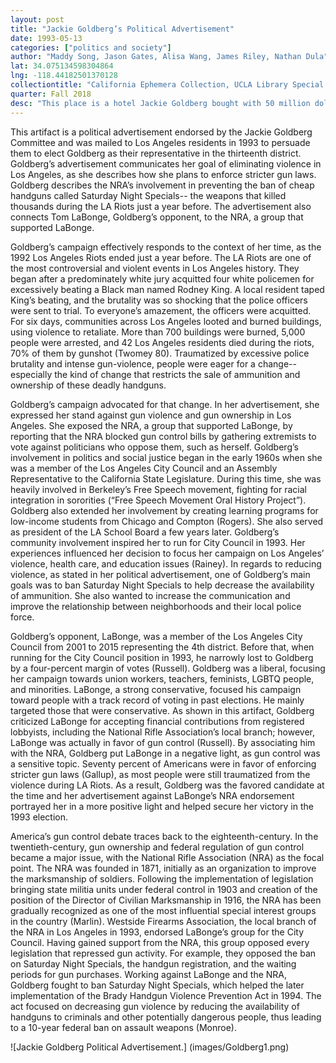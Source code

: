 ```yaml
---
layout: post
title: "Jackie Goldberg’s Political Advertisement"
date: 1993-05-13
categories: ["politics and society"]
author: "Maddy Song, Jason Gates, Alisa Wang, James Riley, Nathan Dula"
lat: 34.075134598304864
lng: -118.44182501370128
collectiontitle: "California Ephemera Collection, UCLA Library Special Collections"
quarter: Fall 2018
desc: "This place is a hotel Jackie Goldberg bought with 50 million dollars coming from taxpayers with the goal of using this hotel for educational purposes."
---
```


This artifact is a political advertisement endorsed by the Jackie Goldberg Committee and was mailed to Los Angeles residents in 1993 to persuade them to elect Goldberg as their representative in the thirteenth district. Goldberg’s advertisement communicates her goal of eliminating violence in Los Angeles, as she describes how she plans to enforce stricter gun laws. Goldberg describes the NRA’s involvement in preventing the ban of cheap handguns called Saturday Night Specials-- the weapons that killed thousands during the LA Riots just a year before. The advertisement also connects Tom LaBonge, Goldberg’s opponent, to the NRA, a group that supported LaBonge. 

Goldberg’s campaign effectively responds to the context of her time, as the 1992 Los Angeles Riots ended just a year before. The LA Riots are one of the most controversial and violent events in Los Angeles history. They began after a predominately white jury acquitted four white policemen for excessively beating a Black man named Rodney King. A local resident taped King’s beating, and the brutality was so shocking that the police officers were sent to trial. To everyone’s amazement, the officers were acquitted. For six days, communities across Los Angeles looted and burned buildings, using violence to retaliate. More than 700 buildings were burned, 5,000 people were arrested, and 42 Los Angeles residents died during the riots, 70% of them by gunshot (Twomey 80). Traumatized by excessive police brutality and intense gun-violence, people were eager for a change-- especially the kind of change that restricts the sale of ammunition and ownership of these deadly handguns.

Goldberg’s campaign advocated for that change. In her advertisement, she expressed her stand against gun violence and gun ownership in Los Angeles. She exposed the NRA, a group that supported LaBonge, by reporting that the NRA blocked gun control bills by gathering extremists to vote against politicians who oppose them, such as herself. Goldberg’s involvement in politics and social justice began in the early 1960s when she was a member of the Los Angeles City Council and an Assembly Representative to the California State Legislature. During this time, she was heavily involved in Berkeley’s Free Speech movement, fighting for racial integration in sororities (“Free Speech Movement Oral History Project”). Goldberg also extended her involvement by creating learning programs for low-income students from Chicago and Compton (Rogers). She also served as president of the LA School Board a few years later. Goldberg’s community involvement inspired her to run for City Council in 1993. Her experiences influenced her decision to focus her campaign on Los Angeles’ violence, health care, and education issues (Rainey). In regards to reducing violence, as stated in her political advertisement, one of Goldberg’s main goals was to ban Saturday Night Specials to help decrease the availability of ammunition. She also wanted to increase the communication and improve the relationship between neighborhoods and their local police force. 

Goldberg’s opponent, LaBonge, was a member of the Los Angeles City Council from 2001 to 2015 representing the 4th district. Before that, when running for the City Council position in 1993, he narrowly lost to Goldberg by a four-percent margin of votes (Russell). Goldberg was a liberal, focusing her campaign towards union workers, teachers, feminists, LGBTQ people, and minorities. LaBonge, a strong conservative, focused his campaign toward people with a track record of voting in past elections. He mainly targeted those that were conservative. As shown in this artifact, Goldberg criticized LaBonge for accepting financial contributions from registered lobbyists, including the National Rifle Association’s local branch; however, LaBonge was actually in favor of gun control (Russell). By associating him with the NRA, Goldberg put LaBonge in a negative light, as gun control was a sensitive topic. Seventy percent of Americans were in favor of enforcing stricter gun laws (Gallup), as most people were still traumatized from the violence during LA Riots. As a result, Goldberg was the favored candidate at the time and her advertisement against LaBonge’s NRA endorsement portrayed her in a more positive light and helped secure her victory in the 1993 election.

America’s gun control debate traces back to the eighteenth-century. In the twentieth-century, gun ownership and federal regulation of gun control became a major issue, with the National Rifle Association (NRA) as the focal point. The NRA was founded in 1871, initially as an organization to improve the marksmanship of soldiers. Following the implementation of legislation bringing state militia units under federal control in 1903 and creation of the position of the Director of Civilian Marksmanship in 1916, the NRA has been gradually recognized as one of the most influential special interest groups in the country (Marlin). Westside Firearms Association, the local branch of the NRA in Los Angeles in 1993, endorsed LaBonge’s group for the City Council. Having gained support from the NRA, this group opposed every legislation that repressed gun activity. For example, they opposed the ban on Saturday Night Specials, the handgun registration, and the waiting periods for gun purchases. Working against LaBonge and the NRA, Goldberg fought to ban Saturday Night Specials, which helped the later implementation of the Brady Handgun Violence Prevention Act in 1994. The act focused on decreasing gun violence by reducing the availability of handguns to criminals and other potentially dangerous people, thus leading to a 10-year federal ban on assault weapons (Monroe).

![Jackie Goldberg Political Advertisement.] (images/Goldberg1.png)
